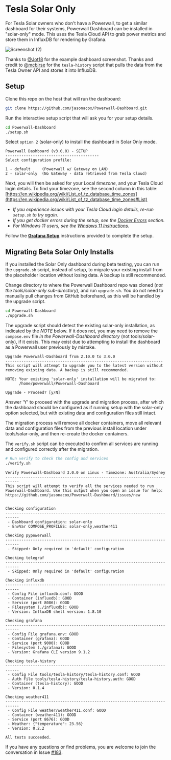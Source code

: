 # Tesla Solar Only

For Tesla Solar owners who don't have a Powerwall, to get a similar dashboard for their systems, Powerwall Dashboard can be installed in "solar-only" mode. This uses the Tesla Cloud API to grab power metrics and store them in InfluxDB for rendering by Grafana.

![Screenshot (2)](https://github.com/jasonacox/Powerwall-Dashboard/assets/20891340/3f954359-e851-462e-ba20-e1ad90db5bd7)

Thanks to [@Jot18](https://github.com/Jot18) for the example dashboard screenshot. Thanks and credit to [@mcbirse](https://github.com/mcbirse) for the `tesla-history` script that pulls the data from the Tesla Owner API and stores it into InfluxDB.

## Setup

Clone this repo on the host that will run the dashboard:

```bash
git clone https://github.com/jasonacox/Powerwall-Dashboard.git
```

Run the interactive setup script that will ask you for your setup details.

```bash
cd Powerwall-Dashboard
./setup.sh
```

Select `option 2` (solar-only) to install the dashboard in Solar Only mode.

```
Powerwall Dashboard (v3.0.0) - SETUP
-----------------------------------------
Select configuration profile:

1 - default     (Powerwall w/ Gateway on LAN)
2 - solar-only  (No Gateway - data retrieved from Tesla Cloud)
```

Next, you will then be asked for your Local *timezone*, and your Tesla Cloud login details. To find your timezone, see the second column in this table: [https://en.wikipedia.org/wiki/List_of_tz_database_time_zones](https://en.wikipedia.org/wiki/List_of_tz_database_time_zones#List)

  * _If you experience issues with your Tesla Cloud login details, re-run `setup.sh` to try again._
  * _If you get docker errors during the setup, see the [Docker Errors](../../README.md#docker-errors) section._
  * _For Windows 11 users, see the [Windows 11 Instructions](../../README.md#windows-11-instructions)._

Follow the **[Grafana Setup](../../README.md#grafana-setup)** instructions provided to complete the setup.

## Migrating Beta Solar Only Installs

If you installed the Solar Only dashboard during beta testing, you can run the `upgrade.sh` script, instead of setup, to migrate your existing install from the placeholder location without losing data. A backup is still recommended.

Change directory to where the Powerwall Dashboard repo was cloned (*not the tools/solar-only sub-directory*), and run `upgrade.sh`. You do not need to manually pull changes from GitHub beforehand, as this will be handled by the upgrade script.

```bash
cd Powerwall-Dashboard
./upgrade.sh
```

The upgrade script should detect the existing solar-only installation, as indicated by the *NOTE* below. If it does not, you may need to remove the `compose.env` file *in the Powerwall-Dashboard directory* (not tools/solar-only), if it exists. This may exist due to attempting to install the dashboard as a Powerwall user previously by mistake.

```
Upgrade Powerwall-Dashboard from 2.10.0 to 3.0.0
---------------------------------------------------------------------
This script will attempt to upgrade you to the latest version without
removing existing data. A backup is still recommended.

NOTE: Your existing 'solar-only' installation will be migrated to:
      /home/powerwall/Powerwall-Dashboard

Upgrade - Proceed? [y/N]
```

Answer 'Y' to proceed with the upgrade and migration process, after which the dashboard should be configured as if running setup with the solar-only option selected, but with existing data and configuration files still intact.

The migration process will remove all docker containers, move all relevant data and configuration files from the previous install location under tools/solar-only, and then re-create the docker containers.

The `verify.sh` script can be executed to confirm all services are running and configured correctly after the migration.

```bash
# Run verify to check the config and services
./verify.sh
```

```
Verify Powerwall-Dashboard 3.0.0 on Linux - Timezone: Australia/Sydney
----------------------------------------------------------------------------
This script will attempt to verify all the services needed to run
Powerwall-Dashboard. Use this output when you open an issue for help:
https://github.com/jasonacox/Powerwall-Dashboard/issues/new


Checking configuration
----------------------------------------------------------------------------
 - Dashboard configuration: solar-only
 - EnvVar COMPOSE_PROFILES: solar-only,weather411

Checking pypowerwall
----------------------------------------------------------------------------
 - Skipped: Only required in 'default' configuration

Checking telegraf
----------------------------------------------------------------------------
 - Skipped: Only required in 'default' configuration

Checking influxdb
----------------------------------------------------------------------------
 - Config File influxdb.conf: GOOD
 - Container (influxdb): GOOD
 - Service (port 8086): GOOD
 - Filesystem (./influxdb): GOOD
 - Version: InfluxDB shell version: 1.8.10

Checking grafana
----------------------------------------------------------------------------
 - Config File grafana.env: GOOD
 - Container (grafana): GOOD
 - Service (port 9000): GOOD
 - Filesystem (./grafana): GOOD
 - Version: Grafana CLI version 9.1.2

Checking tesla-history
----------------------------------------------------------------------------
 - Config File tools/tesla-history/tesla-history.conf: GOOD
 - Auth File tools/tesla-history/tesla-history.auth: GOOD
 - Container (tesla-history): GOOD
 - Version: 0.1.4

Checking weather411
----------------------------------------------------------------------------
 - Config File weather/weather411.conf: GOOD
 - Container (weather411): GOOD
 - Service (port 8676): GOOD
 - Weather: {"temperature": 23.56}
 - Version: 0.2.2

All tests succeeded.
```

If you have any questions or find problems, you are welcome to join the conversation in Issue [#183](https://github.com/jasonacox/Powerwall-Dashboard/issues/183).
